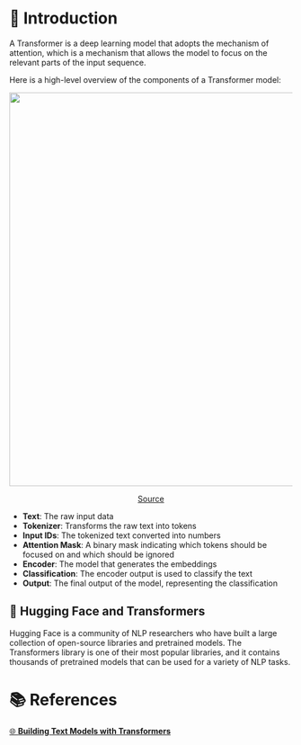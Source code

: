 # 📖 Introduction

A Transformer is a deep learning model that adopts the mechanism of attention, which is a mechanism that allows the model to focus on the relevant parts of the input sequence.

Here is a high-level overview of the components of a Transformer model:

<p align=center>
    <img src="https://s3.amazonaws.com/dq-content/796/2.2-m796.png"
    width=700/>
    <p align=center>
        <a href="https://app.dataquest.io/c/148/m/796/building-text-models-with-transformers/2/transformers?path=25&slug=deep-learning-in-tensorflow-skill&version=1">Source</a>
    </p>
</p>

- **Text**: The raw input data
- **Tokenizer**: Transforms the raw text into tokens
- **Input IDs**: The tokenized text converted into numbers
- **Attention Mask**: A binary mask indicating which tokens should be focused on and which should be ignored
- **Encoder**: The model that generates the embeddings
- **Classification**: The encoder output is used to classify the text
- **Output**: The final output of the model, representing the classification

## 🤗 Hugging Face and Transformers

Hugging Face is a community of NLP researchers who have built a large collection of open-source libraries and pretrained models. The Transformers library is one of their most popular libraries, and it contains thousands of pretrained models that can be used for a variety of NLP tasks.

# 📚 References

[🌐 **Building Text Models with Transformers**](https://app.dataquest.io/c/148/m/796/building-text-models-with-transformers/)


